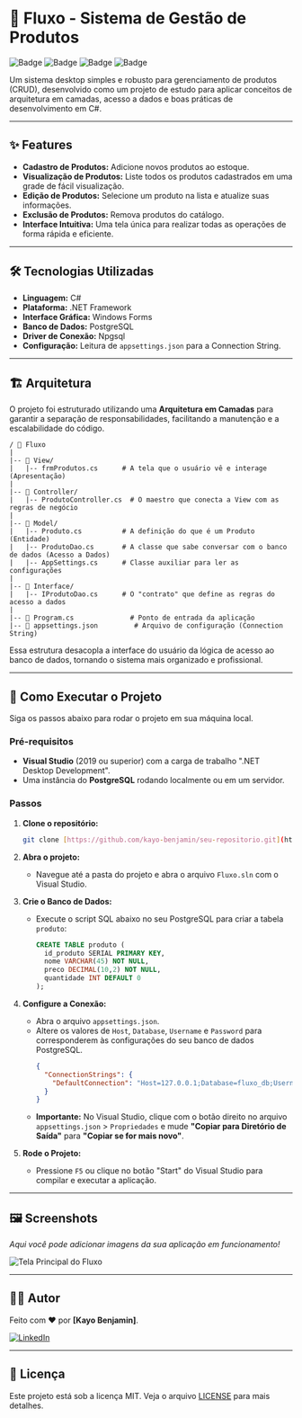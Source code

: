 # 🚀 Fluxo - Sistema de Gestão de Produtos

![Badge](https://img.shields.io/badge/language-C%23-blue)
![Badge](https://img.shields.io/badge/database-PostgreSQL-blue)
![Badge](https://img.shields.io/badge/status-Em%20Desenvolvimento-yellow)
![Badge](https://img.shields.io/badge/licen%C3%A7a-MIT-green)

<p align="center">
  </p>

Um sistema desktop simples e robusto para gerenciamento de produtos (CRUD), desenvolvido como um projeto de estudo para aplicar conceitos de arquitetura em camadas, acesso a dados e boas práticas de desenvolvimento em C#.

---

## ✨ Features

* **Cadastro de Produtos:** Adicione novos produtos ao estoque.
* **Visualização de Produtos:** Liste todos os produtos cadastrados em uma grade de fácil visualização.
* **Edição de Produtos:** Selecione um produto na lista e atualize suas informações.
* **Exclusão de Produtos:** Remova produtos do catálogo.
* **Interface Intuitiva:** Uma tela única para realizar todas as operações de forma rápida e eficiente.

---

## 🛠️ Tecnologias Utilizadas

* **Linguagem:** C#
* **Plataforma:** .NET Framework
* **Interface Gráfica:** Windows Forms
* **Banco de Dados:** PostgreSQL
* **Driver de Conexão:** Npgsql
* **Configuração:** Leitura de `appsettings.json` para a Connection String.

---

## 🏗️ Arquitetura

O projeto foi estruturado utilizando uma **Arquitetura em Camadas** para garantir a separação de responsabilidades, facilitando a manutenção e a escalabilidade do código.

```
/ 📂 Fluxo
|
|-- 📂 View/
|   |-- frmProdutos.cs      # A tela que o usuário vê e interage (Apresentação)
|
|-- 📂 Controller/
|   |-- ProdutoController.cs  # O maestro que conecta a View com as regras de negócio
|
|-- 📂 Model/
|   |-- Produto.cs          # A definição do que é um Produto (Entidade)
|   |-- ProdutoDao.cs       # A classe que sabe conversar com o banco de dados (Acesso a Dados)
|   |-- AppSettings.cs      # Classe auxiliar para ler as configurações
|
|-- 📂 Interface/
|   |-- IProdutoDao.cs      # O "contrato" que define as regras do acesso a dados
|
|-- 📄 Program.cs              # Ponto de entrada da aplicação
|-- 📄 appsettings.json         # Arquivo de configuração (Connection String)
```
Essa estrutura desacopla a interface do usuário da lógica de acesso ao banco de dados, tornando o sistema mais organizado e profissional.

---

## 🚀 Como Executar o Projeto

Siga os passos abaixo para rodar o projeto em sua máquina local.

### Pré-requisitos

* **Visual Studio** (2019 ou superior) com a carga de trabalho ".NET Desktop Development".
* Uma instância do **PostgreSQL** rodando localmente ou em um servidor.

### Passos

1.  **Clone o repositório:**
    ```bash
    git clone [https://github.com/kayo-benjamin/seu-repositorio.git](https://github.com/kayo-benjamin/seu-repositorio.git)
    ```

2.  **Abra o projeto:**
    * Navegue até a pasta do projeto e abra o arquivo `Fluxo.sln` com o Visual Studio.

3.  **Crie o Banco de Dados:**
    * Execute o script SQL abaixo no seu PostgreSQL para criar a tabela `produto`:
      ```sql
      CREATE TABLE produto (
        id_produto SERIAL PRIMARY KEY,
        nome VARCHAR(45) NOT NULL,
        preco DECIMAL(10,2) NOT NULL,
        quantidade INT DEFAULT 0
      );
      ```

4.  **Configure a Conexão:**
    * Abra o arquivo `appsettings.json`.
    * Altere os valores de `Host`, `Database`, `Username` e `Password` para corresponderem às configurações do seu banco de dados PostgreSQL.
      ```json
      {
        "ConnectionStrings": {
          "DefaultConnection": "Host=127.0.0.1;Database=fluxo_db;Username=seu_usuario;Password=sua_senha;"
        }
      }
      ```
    * **Importante:** No Visual Studio, clique com o botão direito no arquivo `appsettings.json` > `Propriedades` e mude **"Copiar para Diretório de Saída"** para **"Copiar se for mais novo"**.

5.  **Rode o Projeto:**
    * Pressione `F5` ou clique no botão "Start" do Visual Studio para compilar e executar a aplicação.

---

## 🖼️ Screenshots

*Aqui você pode adicionar imagens da sua aplicação em funcionamento!*

![Tela Principal do Fluxo](C:\Users\kayov\OneDrive\Imagens\Screenshots\Tela_Programa.png)

---

## 👨‍💻 Autor

Feito com ❤️ por **[Kayo Benjamin]**.

[![LinkedIn](https://img.shields.io/badge/linkedin-%230077B5.svg?style=for-the-badge&logo=linkedin&logoColor=white)](https://www.linkedin.com/in/kayo-vinicius-85467522b/)

---

## 📄 Licença

Este projeto está sob a licença MIT. Veja o arquivo [LICENSE](LICENSE.md) para mais detalhes.

